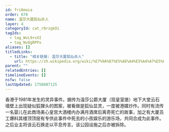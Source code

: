 ```yaml
---
id: fri6maia
order: 678
name: 温莎大厦狐仙杀人
layer: 4
categoryId: cat_r0rzgkOi
tagIds:
  - tag_WvL9rxXI
  - tag_NvOgRPPx
aliases: []
titledLinks:
  - title: "相关链接: 温莎大厦狐仙杀人"
    url: https://zh.wikipedia.org/wiki/%E7%9A%87%E5%AE%A4%E5%A4%A7%E5%BB%88
parent: ""
relatedEntries: []
timelineEvents: []
nsfw: false
lastUpdated: 1758087125
---
```


香港于1981年发生的灵异事件。据传为温莎公爵大厦（现皇室堡）地下大堂云石墙壁上出现疑似狐狸头的图案，被看做是狐仙显灵，一度被港媒炒作。同时有流传一名婴儿在此商场美心皇宫大酒楼内办满月酒席后离奇死亡的故事，加之有大厦员工爆料其楼顶顶层有专供此事件中死去的小孩娱乐的游乐场，共同合成为此事件。之后业主将该云石换走以平息传言。该公园设施之后亦被拆除。